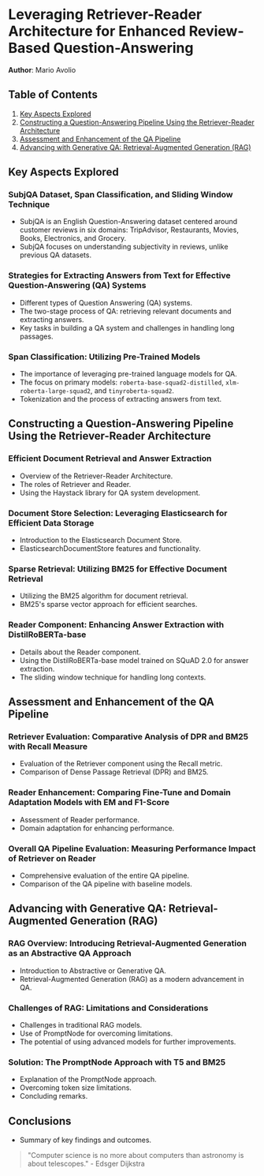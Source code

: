 # Leveraging Retriever-Reader Architecture for Enhanced Review-Based Question-Answering

**Author**: Mario Avolio

## Table of Contents
1. [Key Aspects Explored](#key-aspects-explored)
2. [Constructing a Question-Answering Pipeline Using the Retriever-Reader Architecture](#constructing-a-question-answering-pipeline-using-the-retriever-reader-architecture)
3. [Assessment and Enhancement of the QA Pipeline](#assessment-and-enhancement-of-the-qa-pipeline)
4. [Advancing with Generative QA: Retrieval-Augmented Generation (RAG)](#advancing-with-generative-qa-retrieval-augmented-generation-rag)

## Key Aspects Explored

### SubjQA Dataset, Span Classification, and Sliding Window Technique
- SubjQA is an English Question-Answering dataset centered around customer reviews in six domains: TripAdvisor, Restaurants, Movies, Books, Electronics, and Grocery.
- SubjQA focuses on understanding subjectivity in reviews, unlike previous QA datasets.

### Strategies for Extracting Answers from Text for Effective Question-Answering (QA) Systems
- Different types of Question Answering (QA) systems.
- The two-stage process of QA: retrieving relevant documents and extracting answers.
- Key tasks in building a QA system and challenges in handling long passages.

### Span Classification: Utilizing Pre-Trained Models
- The importance of leveraging pre-trained language models for QA.
- The focus on primary models: `roberta-base-squad2-distilled`, `xlm-roberta-large-squad2`, and `tinyroberta-squad2`.
- Tokenization and the process of extracting answers from text.

## Constructing a Question-Answering Pipeline Using the Retriever-Reader Architecture

### Efficient Document Retrieval and Answer Extraction
- Overview of the Retriever-Reader Architecture.
- The roles of Retriever and Reader.
- Using the Haystack library for QA system development.

### Document Store Selection: Leveraging Elasticsearch for Efficient Data Storage
- Introduction to the Elasticsearch Document Store.
- ElasticsearchDocumentStore features and functionality.

### Sparse Retrieval: Utilizing BM25 for Effective Document Retrieval
- Utilizing the BM25 algorithm for document retrieval.
- BM25's sparse vector approach for efficient searches.

### Reader Component: Enhancing Answer Extraction with DistilRoBERTa-base
- Details about the Reader component.
- Using the DistilRoBERTa-base model trained on SQuAD 2.0 for answer extraction.
- The sliding window technique for handling long contexts.

## Assessment and Enhancement of the QA Pipeline

### Retriever Evaluation: Comparative Analysis of DPR and BM25 with Recall Measure
- Evaluation of the Retriever component using the Recall metric.
- Comparison of Dense Passage Retrieval (DPR) and BM25.

### Reader Enhancement: Comparing Fine-Tune and Domain Adaptation Models with EM and F1-Score
- Assessment of Reader performance.
- Domain adaptation for enhancing performance.

### Overall QA Pipeline Evaluation: Measuring Performance Impact of Retriever on Reader
- Comprehensive evaluation of the entire QA pipeline.
- Comparison of the QA pipeline with baseline models.

## Advancing with Generative QA: Retrieval-Augmented Generation (RAG)

### RAG Overview: Introducing Retrieval-Augmented Generation as an Abstractive QA Approach
- Introduction to Abstractive or Generative QA.
- Retrieval-Augmented Generation (RAG) as a modern advancement in QA.

### Challenges of RAG: Limitations and Considerations
- Challenges in traditional RAG models.
- Use of PromptNode for overcoming limitations.
- The potential of using advanced models for further improvements.

### Solution: The PromptNode Approach with T5 and BM25
- Explanation of the PromptNode approach.
- Overcoming token size limitations.
- Concluding remarks.

## Conclusions
- Summary of key findings and outcomes.

> "Computer science is no more about computers than astronomy is about telescopes." - Edsger Dijkstra
